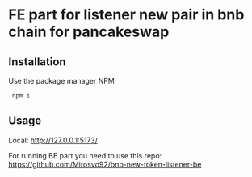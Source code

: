 # FE part for listener new pair in bnb chain for pancakeswap

## Installation

Use the package manager NPM

```bash
 npm i
```

## Usage

Local:   http://127.0.0.1:5173/

For running BE part you need to use this repo: https://github.com/Mirosvo92/bnb-new-token-listener-be
